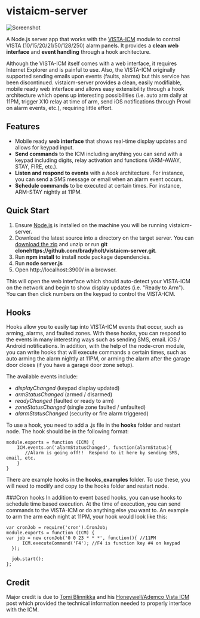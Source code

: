 vistaicm-server
==========

![Screenshot](https://raw.github.com/bradyholt/vistaicm-server/gh-pages/screenshot.png)

A Node.js server app that works with the [VISTA-ICM](http://controlworks.com/modules/Product.aspx?pid=80) module to control VISTA (10/15/20/21/50/128/250) alarm panels.  It provides a **clean web interface** and **event handling** through a hook architecture.

Although the VISTA-ICM itself comes with a web interface, it requires Internet Explorer and is painful to use.  Also, the VISTA-ICM originally supported sending emails upon events (faults, alarms) but this service has been discontinued.  vistaicm-server provides a clean, easily modifiable, mobile ready web interface and allows easy extensibility through a hook architecture which opens up interesting possibilities (i.e. auto arm daily at 11PM, trigger X10 relay at time of arm, send iOS notifications through Prowl on alarm events, etc.), requiring little effort. 

Features
------- 

- Mobile ready **web interface** that shows real-time display updates and allows for keypad input.
- **Send commands** to the ICM including anything you can send with a keypad including digits, relay activation and functions (ARM-AWAY, STAY, FIRE, etc.).
- **Listen and respond to events** with a *hook* architecture.  For instance, you can send a SMS message or email when an alarm event occurs.   
- **Schedule commands** to be executed at certain times.  For instance, ARM-STAY nightly at 11PM.

Quick Start
---------


1. Ensure [Node.js](http://nodejs.org/) is installed on the machine you will be running vistaicm-server.
2. Download the latest source into a directory on the target server.  You can [download the zip](https://github.com/bradyholt/vistaicm-server/archive/master.zip) and unzip or run **git clonehttps://github.com/bradyholt/vistaicm-server.git**.
3. Run **npm install** to install node package dependencies.
3. Run **node server.js** 
4. Open http://localhost:3900/ in a browser.

This will open the web interface which should auto-detect your VISTA-ICM on the network and begin to show display updates (i.e. "Ready to Arm").  You can then click numbers on the keypad to control the VISTA-ICM.

Hooks
-----

Hooks allow you to easily tap into VISTA-ICM events that occur, such as arming, alarms, and faulted zones.  With these hooks, you can respond to the events in many interesting ways such as sending SMS, email. iOS / Android notifications.  In addition, with the help of the node-cron module, you can write hooks that will execute commands a certain times, such as auto arming the alarm nightly at 11PM, or arming the alarm after the garage door closes (if you have a garage door zone setup).

The available events include:

 - *displayChanged* (keypad display updated)
 - *armStatusChanged* (armed / disarmed)
 - *readyChanged* (faulted or ready to arm)
 - *zoneStatusChanged* (single zone faulted / unfaulted)
 - *alarmStatusChanged* (security or fire alarm triggered)

To use a hook, you need to add a .js file in the **hooks** folder and restart node.  The hook should be in the following format:

    module.exports = function (ICM) {
        ICM.events.on('alarmStatusChanged', function(alarmStatus){
           //Alarm is going off!!  Respond to it here by sending SMS, email, etc.
        }
    }

There are example hooks in the **hooks_examples** folder.  To use these, you will need to modify and copy to the hooks folder and restart node.

###Cron hooks
In addition to event based hooks, you can use hooks to schedule time based execution.  At the time of execution, you can send commands to the VISTA-ICM or do anything else you want to.  An example to arm the arm each night at 11PM, your hook would look like this:

    var cronJob = require('cron').CronJob;
    module.exports = function (ICM) {
    var job = new cronJob('0 0 23 * * *', function(){ //11PM
          ICM.executeCommand('F4'); //F4 is function key #4 on keypad
      });

      job.start();
    };



Credit
-----
Major credit is due to [Tomi Blinnikka](https://twitter.com/docBliny) and his [Honeywell/Ademco Vista ICM](http://bliny.net/blog/post/HoneywellAdemco-Vista-ICM-network.aspx) post which provided the technical information needed to properly interface with the ICM.
